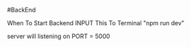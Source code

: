 #BackEnd

When To Start Backend INPUT This To Terminal
"npm run dev"

server will listening on PORT = 5000